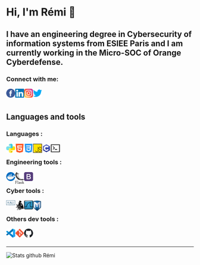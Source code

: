 [FB_Remi]: https://www.facebook.com/remi.boidet/
[Linkedin_Remi]: https://www.linkedin.com/in/r%C3%A9mi-boidet/
[Insta_Remi]: https://www.instagram.com/hermess_nrj/
[Twitter_Remi]: https://twitter.com/HermesNrj

# Hi, I'm Rémi 👋

## I have an engineering degree in Cybersecurity of information systems from ESIEE Paris and I am currently working in <b>the Micro-SOC of Orange Cyberdefense</b>.

### Connect with me:

[<img align="left" alt="Rémi BOIDET | Facebook" width="24px" src="https://raw.githubusercontent.com/HermessNRJ/HermessNRJ/master/img/facebook.svg" />][FB_Remi]
[<img align="left" alt="Rémi BOIDET | LinkedIn" width="24px" src="https://raw.githubusercontent.com/HermessNRJ/HermessNRJ/master/img/linkedin.svg" />][Linkedin_Remi]
[<img align="left" alt="Rémi BOIDET | Instagram" width="24px" src="https://raw.githubusercontent.com/HermessNRJ/HermessNRJ/master/img/instagram.svg" />][Insta_Remi]
[<img align="left" alt="Rémi BOIDET | Twitter" width="24px" src="https://raw.githubusercontent.com/HermessNRJ/HermessNRJ/master/img/twitter.svg" />][Twitter_Remi]

<br />
<br />


## Languages and tools

### Languages :

[<img align="left" alt="Python" width="24px" src="https://raw.githubusercontent.com/HermessNRJ/HermessNRJ/master/img/python.svg" />][Linkedin_Remi]
[<img align="left" alt="HTML 5" width="24px" src="https://raw.githubusercontent.com/HermessNRJ/HermessNRJ/master/img/html-5.svg" />][Linkedin_Remi]
[<img align="left" alt="CSS 3"  width="24px" src="https://raw.githubusercontent.com/HermessNRJ/HermessNRJ/master/img/css.svg" />][Linkedin_Remi]
[<img align="left" alt="JavaScript" width="24px" src="https://raw.githubusercontent.com/HermessNRJ/HermessNRJ/master/img/js.svg" />][Linkedin_Remi]
[<img align="left" alt="C" width="24px" src="https://raw.githubusercontent.com/HermessNRJ/HermessNRJ/master/img/c.svg" />][Linkedin_Remi]
[<img align="left" alt="BASH" width="24px" src="https://raw.githubusercontent.com/HermessNRJ/HermessNRJ/master/img/terminal.svg" />][Linkedin_Remi]
<br />

### Engineering tools :

[<img align="left" alt="Docker" width="24px" src="https://raw.githubusercontent.com/HermessNRJ/HermessNRJ/master/img/docker.svg" />][Linkedin_Remi]
[<img align="left" alt="Flask" width="24px" src="https://raw.githubusercontent.com/HermessNRJ/HermessNRJ/master/img/flask.svg" />][Linkedin_Remi]
[<img align="left" alt="Bootstrap" width="24px" src="https://raw.githubusercontent.com/HermessNRJ/HermessNRJ/master/img/bootstrap.svg" />][Linkedin_Remi]
<br />


### Cyber tools :

[<img align="left" alt="Kali" width="24px" src="https://raw.githubusercontent.com/HermessNRJ/HermessNRJ/master/img/kali.svg" />][Linkedin_Remi]
[<img align="left" alt="John the ripper" width="24px" src="https://raw.githubusercontent.com/HermessNRJ/HermessNRJ/master/img/john.png" />][Linkedin_Remi]
[<img align="left" alt="Wireshark" width="24px" src="https://raw.githubusercontent.com/HermessNRJ/HermessNRJ/master/img/wireshark.svg" />][Linkedin_Remi]
[<img align="left" alt="Metasploit" width="22px" src="https://raw.githubusercontent.com/HermessNRJ/HermessNRJ/master/img/metasploit.png" />][Linkedin_Remi]

<br />


### Others dev tools :

[<img align="left" alt="Visual Studio Code" width="24px" src="https://raw.githubusercontent.com/HermessNRJ/HermessNRJ/master/img/visual_studio_code.svg" />][Linkedin_Remi]
[<img align="left" alt="Git" width="24px" src="https://raw.githubusercontent.com/HermessNRJ/HermessNRJ/master/img/git.svg" />][Linkedin_Remi]
[<img align="left" alt="GitHub" width="24px" src="https://raw.githubusercontent.com/HermessNRJ/HermessNRJ/master/img/github.svg" />][Linkedin_Remi]

<br />
<br />

***

<img align="left" alt="Stats github Rémi" src="https://github-readme-stats.vercel.app/api?username=HermessNRJ&show_icons=true&hide_border=true&count_private=true&theme=chartreuse-dark" />
